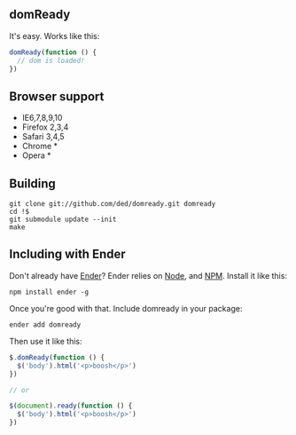 domReady
--------
It's easy. Works like this:

``` js
domReady(function () {
  // dom is loaded!
})
```

Browser support
---------------

  * IE6,7,8,9,10
  * Firefox 2,3,4
  * Safari 3,4,5
  * Chrome *
  * Opera *

Building
--------

    git clone git://github.com/ded/domready.git domready
    cd !$
    git submodule update --init
    make

Including with Ender
--------------------
Don't already have [Ender](http://ender.no.de)? Ender relies on [Node](http://nodejs.org), and [NPM](http://npmjs.org). Install it like this:

    npm install ender -g

Once you're good with that. Include domready in your package:

    ender add domready

Then use it like this:

``` js
$.domReady(function () {
  $('body').html('<p>boosh</p>')
})

// or

$(document).ready(function () {
  $('body').html('<p>boosh</p>')
})
```